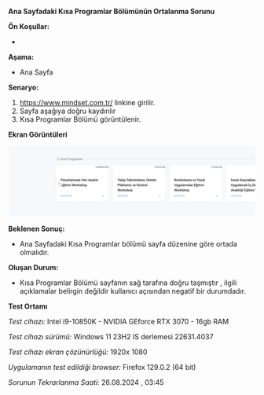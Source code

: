 **Ana Sayfadaki Kısa Programlar Bölümünün Ortalanma Sorunu**

**Ön Koşullar:**

-

**Aşama:**

- Ana Sayfa

**Senaryo:**

1) https://www.mindset.com.tr/ linkine girilir.<br>
2) Sayfa aşağıya doğru kaydırılır<br>
3) Kısa Programlar Bölümü görüntülenir.<br>


**Ekran Görüntüleri**

![](images\kisa-bolumler-sorunu.png) 

**Beklenen Sonuç:**

- Ana Sayfadaki Kısa Programlar bölümü sayfa düzenine göre ortada olmalıdır.

**Oluşan Durum:**

- Kısa Programlar Bölümü sayfanın sağ tarafına doğru taşmıştır , ilgili açıklamalar belirgin değildir kullanıcı açısından negatif bir durumdadır.

**Test Ortamı**

*Test cihazı:* Intel i9-10850K - NVIDIA GEforce RTX 3070 - 16gb RAM

*Test cihazı sürümü:* Windows 11 23H2 IS derlemesi 22631.4037

*Test cihazı ekran çözünürlüğü:* 1920x 1080

*Uygulamanın test edildiği browser:* Firefox 129.0.2 (64 bit)

*Sorunun Tekrarlanma Saati:* 26.08.2024 , 03:45